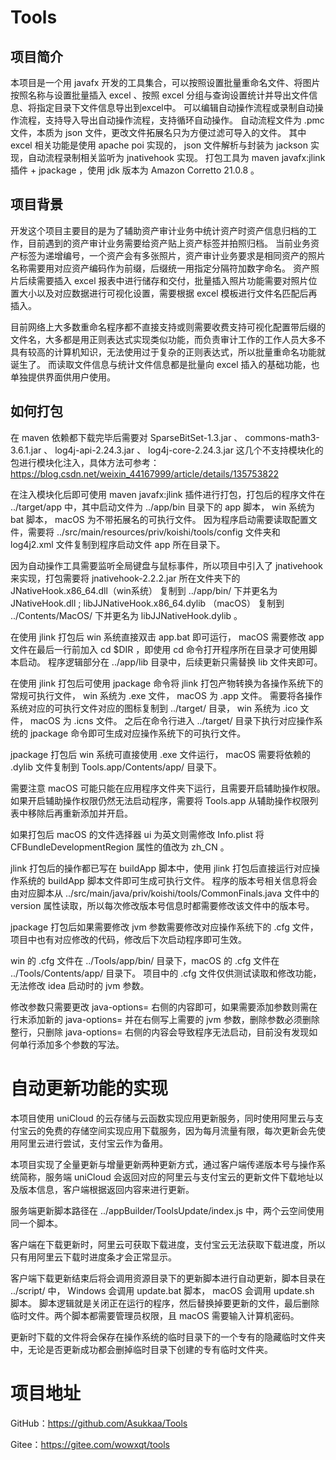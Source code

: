 <h1>Tools</h1>

## 项目简介
本项目是一个用 javafx 开发的工具集合，可以按照设置批量重命名文件、将图片按照名称与设置批量插入 excel 、按照 excel 分组与查询设置统计并导出文件信息、将指定目录下文件信息导出到excel中。
可以编辑自动操作流程或录制自动操作流程，支持导入导出自动操作流程，支持循环自动操作。
自动流程文件为 .pmc 文件，本质为 json 文件，更改文件拓展名只为方便过滤可导入的文件。
其中 excel 相关功能是使用 apache poi 实现的， json 文件解析与封装为 jackson 实现，自动流程录制相关监听为 jnativehook 实现。
打包工具为 maven javafx:jlink 插件 + jpackage ，使用 jdk 版本为 Amazon Corretto 21.0.8 。

## 项目背景
开发这个项目主要目的是为了辅助资产审计业务中统计资产时资产信息归档的工作，目前遇到的资产审计业务需要给资产贴上资产标签并拍照归档。
当前业务资产标签为递增编号，一个资产会有多张照片，资产审计业务要求是相同资产的照片名称需要用对应资产编码作为前缀，后缀统一用指定分隔符加数字命名。
资产照片后续需要插入 excel 报表中进行储存和交付，批量插入照片功能需要对照片位置大小以及对应数据进行可视化设置，需要根据 excel 模板进行文件名匹配后再插入。

目前网络上大多数重命名程序都不直接支持或则需要收费支持可视化配置带后缀的文件名，大多都是用正则表达式实现类似功能，而负责审计工作的工作人员大多不具有较高的计算机知识，无法使用过于复杂的正则表达式，所以批量重命名功能就诞生了。
而读取文件信息与统计文件信息都是批量向 excel 插入的基础功能，也单独提供界面供用户使用。

## 如何打包
在 maven 依赖都下载完毕后需要对 SparseBitSet-1.3.jar 、 commons-math3-3.6.1.jar 、 log4j-api-2.24.3.jar 、 log4j-core-2.24.3.jar 这几个不支持模块化的包进行模块化注入，具体方法可参考： https://blog.csdn.net/weixin_44167999/article/details/135753822 

在注入模块化后即可使用 maven javafx:jlink 插件进行打包，打包后的程序文件在 ../target/app 中，其中启动文件为 ../app/bin 目录下的 app 脚本， win 系统为 bat 脚本， macOS 为不带拓展名的可执行文件。
因为程序启动需要读取配置文件，需要将 ../src/main/resources/priv/koishi/tools/config 文件夹和 log4j2.xml 文件复制到程序启动文件 app 所在目录下。

因为自动操作工具需要监听全局键盘与鼠标事件，所以项目中引入了 jnativehook 来实现，打包需要将 jnativehook-2.2.2.jar 所在文件夹下的 JNativeHook.x86_64.dll（win系统） 复制到 ../app/bin/ 下并更名为 JNativeHook.dll ;
libJJNativeHook.x86_64.dylib （macOS） 复制到 ../Contents/MacOS/ 下并更名为 libJJNativeHook.dylib 。

在使用 jlink 打包后 win 系统直接双击 app.bat 即可运行， macOS 需要修改 app 文件在最后一行前加入 cd $DIR ，即使用 cd 命令打开程序所在目录才可使用脚本启动。
程序逻辑部分在 ../app/lib 目录中，后续更新只需替换 lib 文件夹即可。

在使用 jlink 打包后可使用 jpackage 命令将 jlink 打包产物转换为各操作系统下的常规可执行文件， win 系统为 .exe 文件， macOS 为 .app 文件。
需要将各操作系统对应的可执行文件对应的图标复制到 ../target/ 目录， win 系统为 .ico 文件， macOS 为 .icns 文件。
之后在命令行进入 ../target/ 目录下执行对应操作系统的 jpackage 命令即可生成对应操作系统下的可执行文件。

jpackage 打包后 win 系统可直接使用 .exe 文件运行， macOS 需要将依赖的 .dylib 文件复制到 Tools.app/Contents/app/ 目录下。

需要注意 macOS 可能只能在应用程序文件夹下运行，且需要开启辅助操作权限。如果开启辅助操作权限仍然无法启动程序，需要将 Tools.app 从辅助操作权限列表中移除后再重新添加并开启。

如果打包后 macOS 的文件选择器 ui 为英文则需修改 Info.plist 将 CFBundleDevelopmentRegion 属性的值改为 zh_CN 。

jlink 打包后的操作都已写在 buildApp 脚本中，使用 jlink 打包后直接运行对应操作系统的 buildApp 脚本文件即可生成可执行文件。
程序的版本号相关信息将会由对应脚本从 ../src/main/java/priv/koishi/tools/CommonFinals.java 文件中的 version 属性读取，所以每次修改版本号信息时都需要修改该文件中的版本号。

jpackage 打包后如果需要修改 jvm 参数需要修改对应操作系统下的 .cfg 文件，项目中也有对应修改的代码，修改后下次启动程序即可生效。

win 的 .cfg 文件在 ../Tools/app/bin/ 目录下，macOS 的 .cfg 文件在 ../Tools/Contents/app/ 目录下。
项目中的 .cfg 文件仅供测试读取和修改功能，无法修改 idea 启动时的 jvm 参数。

修改参数只需要更改 java-options= 右侧的内容即可，如果需要添加参数则需在行末添加新的 java-options= 并在右侧写上需要的 jvm 参数，删除参数必须删除整行，只删除 java-options= 右侧的内容会导致程序无法启动，目前没有发现如何单行添加多个参数的写法。

# 自动更新功能的实现
本项目使用 uniCloud 的云存储与云函数实现应用更新服务，同时使用阿里云与支付宝云的免费的存储空间实现应用下载服务，因为每月流量有限，每次更新会先使用阿里云进行尝试，支付宝云作为备用。

本项目实现了全量更新与增量更新两种更新方式，通过客户端传递版本号与操作系统简称，服务端 uniCloud 会返回对应的阿里云与支付宝云的更新文件下载地址以及版本信息，客户端根据返回内容来进行更新。

服务端更新脚本路径在 ../appBuilder/ToolsUpdate/index.js 中，两个云空间使用同一个脚本。

客户端在下载更新时，阿里云可获取下载进度，支付宝云无法获取下载进度，所以只有用阿里云下载时进度条才会正常显示。

客户端下载更新结束后将会调用资源目录下的更新脚本进行自动更新，脚本目录在 ../script/ 中， Windows 会调用 update.bat 脚本， macOS 会调用 update.sh 脚本。
脚本逻辑就是关闭正在运行的程序，然后替换掉要更新的文件，最后删除临时文件。两个脚本都需要管理员权限，且 macOS 需要输入计算机密码。

更新时下载的文件将会保存在操作系统的临时目录下的一个专有的隐藏临时文件夹中，无论是否更新成功都会删掉临时目录下创建的专有临时文件夹。


# 项目地址
GitHub：https://github.com/Asukkaa/Tools

Gitee：https://gitee.com/wowxqt/tools